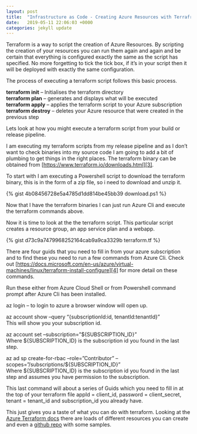 ```yaml
---
layout: post
title:  "Infrastructure as Code - Creating Azure Resources with Terrafrom"
date:   2019-05-11 22:06:03 +0000
categories: jekyll update
---
```

Terraform is a way to script the creation of Azure Resources. By scripting the creation of your resources you can run them again and again and be certain that everything is configured exactly the same as the script has specified. No more forgetting to tick the tick box, if it’s in your script then it will be deployed with exactly the same configuration.

The process of executing a terraform script follows this basic process.

**terraform init** – Initialises the terraform directory  
**terraform plan** – generates and displays what will be executed  
**terraform apply** – applies the terraform script to your Azure subscription  
**terraform destroy** – deletes your Azure resource that were created in the previous step

Lets look at how you might execute a terraform script from your build or release pipeline.

I am executing my terraform scripts from my release pipeline and as I don’t want to check binaries into my source code I am going to add a bit of plumbing to get things in the right places. The terraform binary can be obtained from [https://www.terraform.io/downloads.html][3].

To start with I am executing a Powershell script to download the terraform binary, this is in the form of a zip file, so i need to download and unzip it.

{% gist 4b08456728e5a4785d1dd814be45bb39 download.ps1 %}

Now that I have the terraform binaries I can just run Azure Cli and execute the terraform commands above.

Now it is time to look at the the terraform script. This particular script creates a resource group, an app service plan and a webapp.

{% gist d73c9a7479968252164cab9a9ca3329b terraform.tf %}

There are four guids that you need to fill in from your azure subscription and to find these you need to run a few commands from Azure Cli. Check out
[https://docs.microsoft.com/en-us/azure/virtual-machines/linux/terraform-install-configure][4] for more detail on these commands.

Run these either from Azure Cloud Shell or from Powershell command prompt after Azure Cli has been installed.

az login – to login to azure a browser window will open up.

az account show –query “{subscriptionId:id, tenantId:tenantId}”  
This will show you your subscription id.

az account set –subscription=”${SUBSCRIPTION_ID}”  
Where ${SUBSCRIPTION_ID} is the subscription id you found in the last step.

az ad sp create-for-rbac –role=”Contributor” –scopes=”/subscriptions/${SUBSCRIPTION_ID}”  
Where ${SUBSCRIPTION_ID} is the subscription id you found in the last step and assumes you have permission to the subscription.

This last command will about a series of Guids which you need to fill in at the top of your terraform file appId = client_id, password = client_secret, tenant = tenant_id and subscription_id you already have.

This just gives you a taste of what you can do with terraform. Looking at the [Azure Terraform docs][1] there are loads of different resources you can create and even a [github repo][2] with some samples.

[1]: https://docs.microsoft.com/en-us/azure/terraform/
[2]: https://github.com/terraform-providers/terraform-provider-azurerm
[3]: https://www.terraform.io/downloads.html
[4]: https://docs.microsoft.com/en-us/azure/virtual-machines/linux/terraform-install-configure